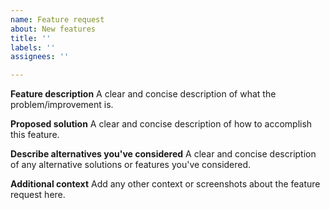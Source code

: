```yaml
---
name: Feature request
about: New features
title: ''
labels: ''
assignees: ''

---
```


**Feature description**
A clear and concise description of what the problem/improvement is.

**Proposed solution**
A clear and concise description of how to accomplish this feature.

**Describe alternatives you've considered**
A clear and concise description of any alternative solutions or features you've considered.

**Additional context**
Add any other context or screenshots about the feature request here.
